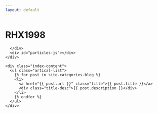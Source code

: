 ```yaml
---
layout: default
---
```


<body>
  <div class="index-wrapper">
    <div class="aside">
      <div class="info-card">
        <h1>RHX1998</h1>
		
		
		
      </div>
      <div id="particles-js"></div>
    </div>

    <div class="index-content">
      <ul class="artical-list">
        {% for post in site.categories.blog %}
        <li>
          <a href="{{ post.url }}" class="title">{{ post.title }}</a>
          <div class="title-desc">{{ post.description }}</div>
        </li>
        {% endfor %}
      </ul>
    </div>
  </div>
</body>
